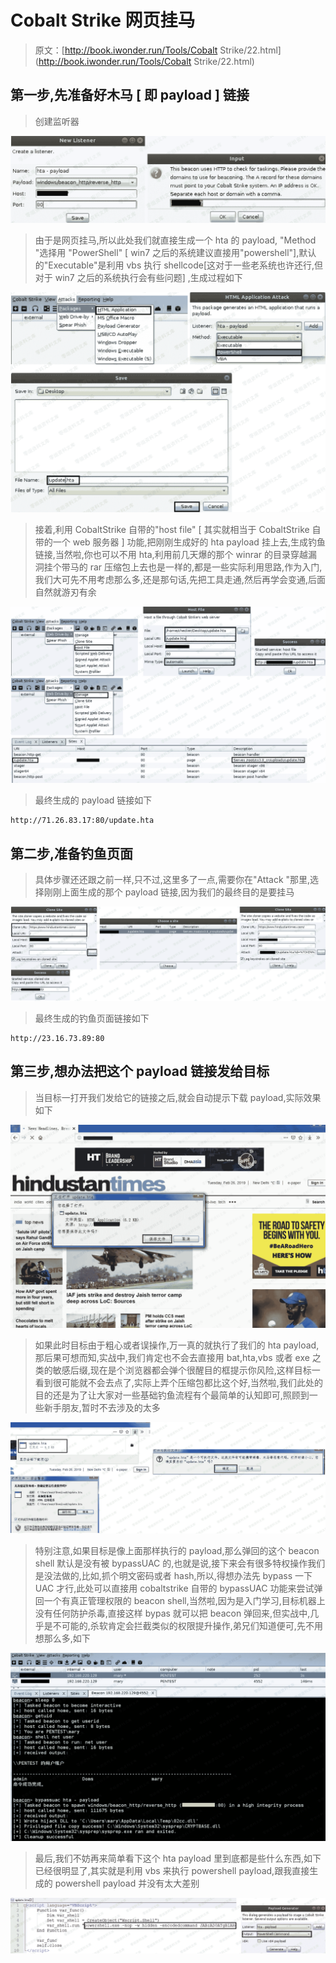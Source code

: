 # Cobalt Strike 网页挂马

> 原文：[http://book.iwonder.run/Tools/Cobalt Strike/22.html](http://book.iwonder.run/Tools/Cobalt Strike/22.html)

## 第一步,先准备好木马 [ 即 payload ] 链接

> 创建监听器

![image](img/9490537ffd06c8737cb2d22356f68f41.png)

> 由于是网页挂马,所以此处我们就直接生成一个 hta 的 payload, "Method "选择用 "PowerShell" [ win7 之后的系统建议直接用"powershell"],默认的"Executable"是利用 vbs 执行 shellcode[这对于一些老系统也许还行,但对于 win7 之后的系统执行会有些问题] ,生成过程如下

![image](img/0638ea86d28ed038eefd07166954d352.png)

> 接着,利用 CobaltStrike 自带的"host file" [ 其实就相当于 CobaltStrike 自带的一个 web 服务器 ] 功能,把刚刚生成好的 hta payload 挂上去,生成钓鱼链接,当然啦,你也可以不用 hta,利用前几天爆的那个 winrar 的目录穿越漏洞挂个带马的 rar 压缩包上去也是一样的,都是一些实际利用思路,作为入门,我们大可先不用考虑那么多,还是那句话,先把工具走通,然后再学会变通,后面自然就游刃有余

![image](img/57df2cd6b4e0b96ffcb6c0a384ce4c26.png)

> 最终生成的 payload 链接如下

```
http://71.26.83.17:80/update.hta 
```

## 第二步,准备钓鱼页面

> 具体步骤还还跟之前一样,只不过,这里多了一点,需要你在"Attack "那里,选择刚刚上面生成的那个 payload 链接,因为我们的最终目的是要挂马

![image](img/92886cb4041f7acb31c62805a50b30c3.png)

> 最终生成的钓鱼页面链接如下

```
http://23.16.73.89:80 
```

## 第三步,想办法把这个 payload 链接发给目标

> 当目标一打开我们发给它的链接之后,就会自动提示下载 payload,实际效果如下

![image](img/3af88ae8f946f54071d94eb2f8b50019.png)

> 如果此时目标由于粗心或者误操作,万一真的就执行了我们的 hta payload,那后果可想而知,实战中,我们肯定也不会去直接用 bat,hta,vbs 或者 exe 之类的敏感后缀,现在是个浏览器都会弹个很醒目的框提示你风险,这样目标一看到很可能就不会去点了,实际上弄个压缩包都比这个好,当然啦,我们此处的目的还是为了让大家对一些基础钓鱼流程有个最简单的认知即可,照顾到一些新手朋友,暂时不去涉及的太多

![image](img/a9801c4a795c3fd7a04edeb38f66e176.png)

> 特别注意,如果目标是像上面那样执行的 payload,那么弹回的这个 beacon shell 默认是没有被 bypassUAC 的,也就是说,接下来会有很多特权操作我们是没法做的,比如,抓个明文密码或者 hash,所以,得想办法先 bypass 一下 UAC 才行,此处可以直接用 cobaltstrike 自带的 bypassUAC 功能来尝试弹回一个有真正管理权限的 beacon shell,当然啦,因为是入门学习,目标机器上没有任何防护杀毒,直接这样 bypas 就可以把 beacon 弹回来,但实战中,几乎是不可能的,杀软肯定会拦截类似的权限提升操作,弟兄们知道便可,先不用想那么多,如下

![image](img/fa14b848910aeb115047a9a5fe4a0458.png)

> 最后,我们不妨再来简单看下这个 hta payload 里到底都是些什么东西,如下已经很明显了,其实就是利用 vbs 来执行 powershell payload,跟我直接生成的 powershell payload 并没有太大差别

![image](img/db9a7a0dc3506bf468aa8a396feec637.png)

